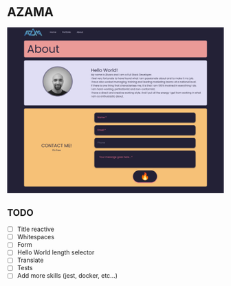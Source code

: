 # AZAMA


![azama_next](public/demo/azama_next.png)

## TODO
- [ ] Title reactive
- [ ] Whitespaces
- [ ] Form
- [ ] Hello World length selector
- [ ] Translate
- [ ] Tests
- [ ] Add more skills (jest, docker, etc...)